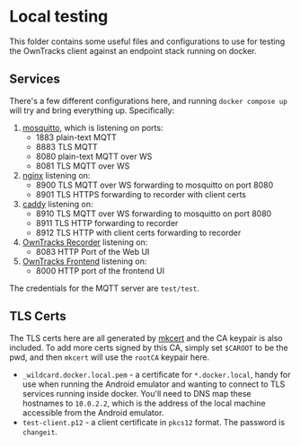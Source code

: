 # Local testing

This folder contains some useful files and configurations to use for testing the OwnTracks client against an endpoint stack running on docker.

## Services

There's a few different configurations here, and running `docker compose up` will try and bring everything up. Specifically:

1. [mosquitto](https://mosquitto.org/), which is listening on ports:
    - 1883 plain-text MQTT
    - 8883 TLS MQTT
    - 8080 plain-text MQTT over WS
    - 8081 TLS MQTT over WS
2. [nginx](https://www.nginx.com/) listening on:
    - 8900 TLS MQTT over WS forwarding to mosquitto on port 8080
    - 8901 TLS HTTPS forwarding to recorder with client certs
3. [caddy](https://caddyserver.com/) listening on:
    - 8910 TLS MQTT over WS forwarding to mosquitto on port 8080
    - 8911 TLS HTTP forwarding to recorder
    - 8912 TLS HTTP with client certs forwarding to recorder
4. [OwnTracks Recorder](https://github.com/owntracks/recorder) listening on:
    - 8083 HTTP Port of the Web UI
5. [OwnTracks Frontend](https://github.com/owntracks/frontend) listening on:
    - 8000 HTTP port of the frontend UI

The credentials for the MQTT server are `test/test`.

## TLS Certs

The TLS certs here are all generated by [mkcert](https://github.com/FiloSottile/mkcert) and the CA keypair is also included. To add more certs signed by this CA, simply set `$CAROOT` to be the pwd, and then `mkcert` will use the `rootCA` keypair here.

- `_wildcard.docker.local.pem` - a certificate for `*.docker.local`, handy for use when running the Android emulator and wanting to connect to TLS services running inside docker. You'll need to DNS map these hostnames to `10.0.2.2`, which is the address of the local machine accessible from the Android emulator.
- `test-client.p12` - a client certificate in `pkcs12` format. The password is `changeit`.
